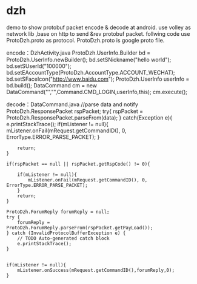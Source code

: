 # dzh
demo to show protobuf packet encode & decode at android.
use volley as network lib ,base on http to send &rev protobuf packet.
follwing code use ProtoDzh.proto as protocol.
ProtoDzh.proto is google proto file.



encode：DzhActivity.java
	ProtoDzh.UserInfo.Builder bd = ProtoDzh.UserInfo.newBuilder();
	bd.setSNickname("hello world");
	bd.setSUserId("100000");
	bd.setEAccountType(ProtoDzh.AccountType.ACCOUNT_WECHAT);
	bd.setSFaceIcon("http://www.baidu.com");
	ProtoDzh.UserInfo userInfo = bd.build();
	DataCommand cm = new DataCommand("","",Command.CMD_LOGIN,userInfo,this);
	cm.execute();


decode：DataCommand.java
	//parse data and notify
	ProtoDzh.ResponsePacket rspPacket;
	try{
		rspPacket = ProtoDzh.ResponsePacket.parseFrom(data);
	}
	catch(Exception e){
		e.printStackTrace();
		if(mListener != null){
			mListener.onFail(mRequest.getCommandID(), 0, ErrorType.ERROR_PARSE_PACKET);
		}
		
		return;
	}
	
	if(rspPacket == null || rspPacket.getRspCode() != 0){
		
		if(mListener != null){
			mListener.onFail(mRequest.getCommandID(), 0, ErrorType.ERROR_PARSE_PACKET);
		}
		return;
	}
	
	ProtoDzh.ForumReply forumReply = null;
	try {
		forumReply = ProtoDzh.ForumReply.parseFrom(rspPacket.getPayLoad());
	} catch (InvalidProtocolBufferException e) {
		// TODO Auto-generated catch block
		e.printStackTrace();
	}
	
	
	if(mListener != null){
		mListener.onSuccess(mRequest.getCommandID(),forumReply,0);
	}
